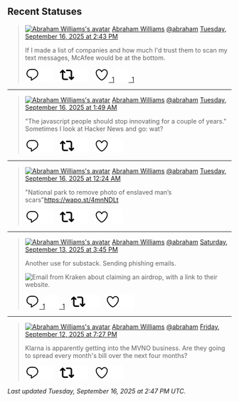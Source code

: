 ## Recent Statuses

> <a href="https://indieweb.social/@abraham"><img alt="Abraham Williams's avatar" src="https://cdn.masto.host/indiewebsocial/accounts/avatars/109/292/540/382/343/163/original/d00f2e03ce9c85b1.jpg" height="24" width="24" ></a> [Abraham Williams](https://indieweb.social/@abraham) [@abraham](https://indieweb.social/@abraham) [Tuesday, September 16, 2025 at 2:43 PM](https://indieweb.social/@abraham/115214503487133985)
>
> If I made a list of companies and how much I&#39;d trust them to scan my text messages, McAfee would be at the bottom.
>
> [![Reply](./images/reply_light.svg#gh-light-mode-only "Reply")](https://indieweb.social/@abraham/115214503487133985#gh-light-mode-only)[![Reply](./images/reply.svg#gh-dark-mode-only "Reply")](https://indieweb.social/@abraham/115214503487133985#gh-dark-mode-only)&emsp;[![Boost](./images/retweet_light.svg#gh-light-mode-only "Boost")](https://indieweb.social/@abraham/115214503487133985#gh-light-mode-only)[![Boost](./images/retweet.svg#gh-dark-mode-only "Boost")](https://indieweb.social/@abraham/115214503487133985#gh-dark-mode-only)&emsp;[![Favorite](./images/like_light.svg#gh-light-mode-only "Favorite")&ensp;1](https://indieweb.social/@abraham/115214503487133985#gh-light-mode-only)[![Favorite](./images/like.svg#gh-dark-mode-only "Favorite")&ensp;1](https://indieweb.social/@abraham/115214503487133985#gh-dark-mode-only)


---

> <a href="https://indieweb.social/@abraham"><img alt="Abraham Williams's avatar" src="https://cdn.masto.host/indiewebsocial/accounts/avatars/109/292/540/382/343/163/original/d00f2e03ce9c85b1.jpg" height="24" width="24" ></a> [Abraham Williams](https://indieweb.social/@abraham) [@abraham](https://indieweb.social/@abraham) [Tuesday, September 16, 2025 at 1:49 AM](https://indieweb.social/@abraham/115211458333191739)
>
> &quot;The javascript people should stop innovating for a couple of years.&quot; Sometimes I look at Hacker News and go: wat?
>
> [![Reply](./images/reply_light.svg#gh-light-mode-only "Reply")](https://indieweb.social/@abraham/115211458333191739#gh-light-mode-only)[![Reply](./images/reply.svg#gh-dark-mode-only "Reply")](https://indieweb.social/@abraham/115211458333191739#gh-dark-mode-only)&emsp;[![Boost](./images/retweet_light.svg#gh-light-mode-only "Boost")](https://indieweb.social/@abraham/115211458333191739#gh-light-mode-only)[![Boost](./images/retweet.svg#gh-dark-mode-only "Boost")](https://indieweb.social/@abraham/115211458333191739#gh-dark-mode-only)&emsp;[![Favorite](./images/like_light.svg#gh-light-mode-only "Favorite")](https://indieweb.social/@abraham/115211458333191739#gh-light-mode-only)[![Favorite](./images/like.svg#gh-dark-mode-only "Favorite")](https://indieweb.social/@abraham/115211458333191739#gh-dark-mode-only)


---

> <a href="https://indieweb.social/@abraham"><img alt="Abraham Williams's avatar" src="https://cdn.masto.host/indiewebsocial/accounts/avatars/109/292/540/382/343/163/original/d00f2e03ce9c85b1.jpg" height="24" width="24" ></a> [Abraham Williams](https://indieweb.social/@abraham) [@abraham](https://indieweb.social/@abraham) [Tuesday, September 16, 2025 at 12:24 AM](https://indieweb.social/@abraham/115211124829905960)
>
> &quot;National park to remove photo of enslaved man’s scars&quot;https://wapo.st/4mnNDLt
>
> [![Reply](./images/reply_light.svg#gh-light-mode-only "Reply")](https://indieweb.social/@abraham/115211124829905960#gh-light-mode-only)[![Reply](./images/reply.svg#gh-dark-mode-only "Reply")](https://indieweb.social/@abraham/115211124829905960#gh-dark-mode-only)&emsp;[![Boost](./images/retweet_light.svg#gh-light-mode-only "Boost")](https://indieweb.social/@abraham/115211124829905960#gh-light-mode-only)[![Boost](./images/retweet.svg#gh-dark-mode-only "Boost")](https://indieweb.social/@abraham/115211124829905960#gh-dark-mode-only)&emsp;[![Favorite](./images/like_light.svg#gh-light-mode-only "Favorite")](https://indieweb.social/@abraham/115211124829905960#gh-light-mode-only)[![Favorite](./images/like.svg#gh-dark-mode-only "Favorite")](https://indieweb.social/@abraham/115211124829905960#gh-dark-mode-only)


---

> <a href="https://indieweb.social/@abraham"><img alt="Abraham Williams's avatar" src="https://cdn.masto.host/indiewebsocial/accounts/avatars/109/292/540/382/343/163/original/d00f2e03ce9c85b1.jpg" height="24" width="24" ></a> [Abraham Williams](https://indieweb.social/@abraham) [@abraham](https://indieweb.social/@abraham) [Saturday, September 13, 2025 at 3:45 PM](https://indieweb.social/@abraham/115197760087388579)
>
> Another use for substack. Sending phishing emails.
>
> ![Email from Kraken about claiming an airdrop, with a link to their website.](https://cdn.masto.host/indiewebsocial/media_attachments/files/115/197/759/390/389/491/original/ea5b6079ed7baba6.png)
>
> [![Reply](./images/reply_light.svg#gh-light-mode-only "Reply")&ensp;1](https://indieweb.social/@abraham/115197760087388579#gh-light-mode-only)[![Reply](./images/reply.svg#gh-dark-mode-only "Reply")&ensp;1](https://indieweb.social/@abraham/115197760087388579#gh-dark-mode-only)&emsp;[![Boost](./images/retweet_light.svg#gh-light-mode-only "Boost")](https://indieweb.social/@abraham/115197760087388579#gh-light-mode-only)[![Boost](./images/retweet.svg#gh-dark-mode-only "Boost")](https://indieweb.social/@abraham/115197760087388579#gh-dark-mode-only)&emsp;[![Favorite](./images/like_light.svg#gh-light-mode-only "Favorite")](https://indieweb.social/@abraham/115197760087388579#gh-light-mode-only)[![Favorite](./images/like.svg#gh-dark-mode-only "Favorite")](https://indieweb.social/@abraham/115197760087388579#gh-dark-mode-only)


---

> <a href="https://indieweb.social/@abraham"><img alt="Abraham Williams's avatar" src="https://cdn.masto.host/indiewebsocial/accounts/avatars/109/292/540/382/343/163/original/d00f2e03ce9c85b1.jpg" height="24" width="24" ></a> [Abraham Williams](https://indieweb.social/@abraham) [@abraham](https://indieweb.social/@abraham) [Friday, September 12, 2025 at 7:27 PM](https://indieweb.social/@abraham/115192971657091726)
>
> Klarna is apparently getting into the MVNO business. Are they going to spread every month&#39;s bill over the next four months?
>
> [![Reply](./images/reply_light.svg#gh-light-mode-only "Reply")](https://indieweb.social/@abraham/115192971657091726#gh-light-mode-only)[![Reply](./images/reply.svg#gh-dark-mode-only "Reply")](https://indieweb.social/@abraham/115192971657091726#gh-dark-mode-only)&emsp;[![Boost](./images/retweet_light.svg#gh-light-mode-only "Boost")](https://indieweb.social/@abraham/115192971657091726#gh-light-mode-only)[![Boost](./images/retweet.svg#gh-dark-mode-only "Boost")](https://indieweb.social/@abraham/115192971657091726#gh-dark-mode-only)&emsp;[![Favorite](./images/like_light.svg#gh-light-mode-only "Favorite")](https://indieweb.social/@abraham/115192971657091726#gh-light-mode-only)[![Favorite](./images/like.svg#gh-dark-mode-only "Favorite")](https://indieweb.social/@abraham/115192971657091726#gh-dark-mode-only)


_Last updated Tuesday, September 16, 2025 at 2:47 PM UTC._
